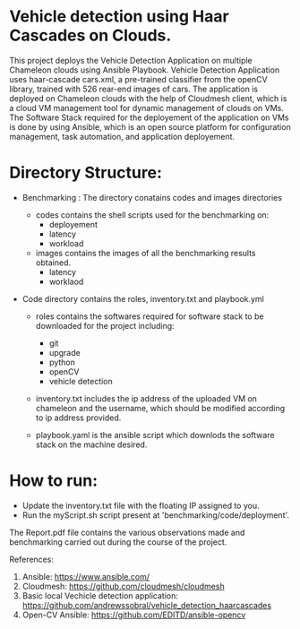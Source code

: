 Vehicle detection using Haar Cascades on Clouds.
=================================================================

This project deploys the Vehicle Detection Application on multiple Chameleon clouds
using Ansible Playbook. Vehicle Detection Application uses haar-cascade cars.xml, a pre-trained classifier 
from the openCV library, trained with 526 rear-end images 
of cars. The application is deployed on Chameleon clouds with the help of Cloudmesh client, 
which is a cloud VM management tool for dynamic management of clouds on VMs. The Software Stack required for the 
deployement of the application on VMs is done by using Ansible, which is an open source platform for 
configuration management, task automation, and application deployement.

Directory Structure:
=====================================================================

* Benchmarking : The directory conatains codes and images directories
  * codes contains the shell scripts used for the benchmarking on:
    * deployement
    * latency
    * workload
  * images contains the images of all the benchmarking results obtained.
    * latency
    * worklaod
    
* Code directory contains the roles, inventory.txt and playbook.yml
  * roles contains the softwares required for software stack to be downloaded for the project including:
    * git
    * upgrade
    * python
    * openCV
    * vehicle detection
  
  * inventory.txt includes the ip address of the uploaded VM on chameleon and the username, which should be modified according to ip address provided.
  * playbook.yaml is the ansible script which downlods the software stack on the machine desired. 

How to run:
=====================================================================
* Update the inventory.txt file with the floating IP assigned to you.
* Run the myScript.sh script present at 'benchmarking/code/deployment'.

The Report.pdf file contains the various observations made and benchmarking carried out during the course of the project.

References:
1. Ansible: https://www.ansible.com/
2. Cloudmesh: https://github.com/cloudmesh/cloudmesh
3. Basic local Vechicle detection application: https://github.com/andrewssobral/vehicle_detection_haarcascades
4. Open-CV Ansible: https://github.com/EDITD/ansible-opencv
